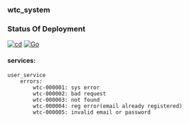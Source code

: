 ### wtc_system

### Status Of Deployment
[![cd](https://github.com/hawkkiller/wtc_system/actions/workflows/dev.workflow.yml/badge.svg)](https://github.com/hawkkiller/wtc_system/actions/workflows/dev.workflow.yml)
[![Go](https://img.shields.io/badge/1.18-golang-blue)](https://github.com/golang)

#### services:
    user_service
        errors:
            wtc-000001: sys error
            wtc-000002: bad request
            wtc-000003: not found
            wtc-000004: reg error(email already registered)
            wtc-000005: invalid email or password
